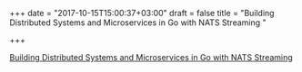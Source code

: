+++
date = "2017-10-15T15:00:37+03:00"
draft = false
title = "Building Distributed Systems and Microservices in Go with NATS Streaming  "

+++

<p><a href="https://medium.com/@shijuvar/building-distributed-systems-and-microservices-in-go-with-nats-streaming-d8b4baa633a2">Building Distributed Systems and Microservices in Go with NATS Streaming  </a></p>
